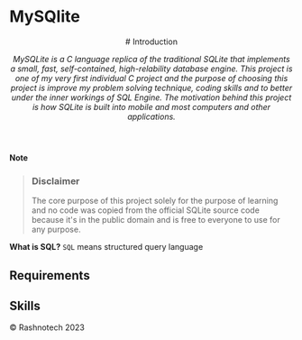 # MySQlite
<header>
# Introduction

_MySQLite is a C language replica of the traditional SQLite that implements a small, fast, self-contained, high-relability database engine. This project is one of my very first individual C project and the purpose of choosing this project is improve my problem solving technique, coding skills and to better under the inner workings of SQL Engine. The motivation behind this project is how SQLite is built into mobile and most computers and other applications._

</header>

**Note**
> ### Disclaimer
> The core purpose of this project solely for the purpose of learning and no code was copied from the official SQLite source code because it's in the public domain and is free to everyone to use for any purpose.


**What is SQL?** `SQL` means structured query language

## Requirements
## Skills
<footer>
&copy; Rashnotech 2023
</footer>
